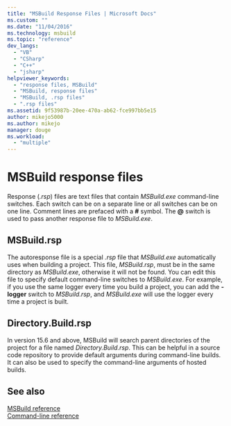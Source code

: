 ```yaml
---
title: "MSBuild Response Files | Microsoft Docs"
ms.custom: ""
ms.date: "11/04/2016"
ms.technology: msbuild
ms.topic: "reference"
dev_langs: 
  - "VB"
  - "CSharp"
  - "C++"
  - "jsharp"
helpviewer_keywords: 
  - "response files, MSBuild"
  - "MSBuild, response files"
  - "MSBuild, .rsp files"
  - ".rsp files"
ms.assetid: 9f53987b-20ee-470a-ab62-fce997bb5e15
author: mikejo5000
ms.author: mikejo
manager: douge
ms.workload: 
  - "multiple"
---
```

# MSBuild response files
Response (*.rsp*) files are text files that contain *MSBuild.exe* command-line switches. Each switch can be on a separate line or all switches can be on one line. Comment lines are prefaced with a **#** symbol. The **@** switch is used to pass another response file to *MSBuild.exe*.  
  
## MSBuild.rsp
The autoresponse file is a special *.rsp* file that *MSBuild.exe* automatically uses when building a project. This file, *MSBuild.rsp*, must be in the same directory as *MSBuild.exe*, otherwise it will not be found. You can edit this file to specify default command-line switches to *MSBuild.exe*. For example, if you use the same logger every time you build a project, you can add the **-logger** switch to *MSBuild.rsp*, and *MSBuild.exe* will use the logger every time a project is built. 

## Directory.Build.rsp
In version 15.6 and above, MSBuild will search parent directories of the project for a file named *Directory.Build.rsp*.  This can be helpful in a source code repository to provide default arguments during command-line builds.  It can also be used to specify the command-line arguments of hosted builds. 

## See also  
 [MSBuild reference](../msbuild/msbuild-reference.md)   
 [Command-line reference](../msbuild/msbuild-command-line-reference.md)